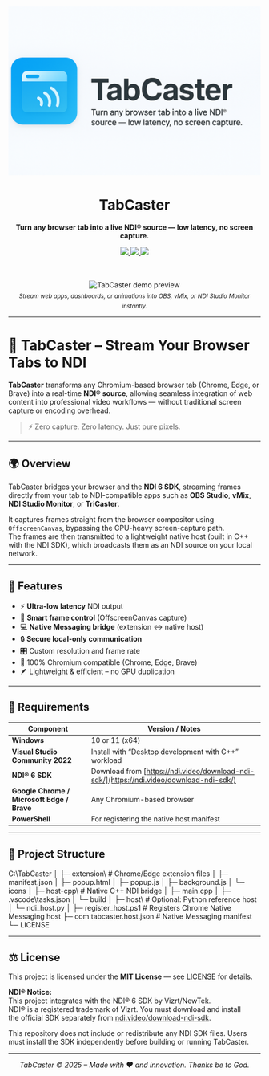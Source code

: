 <div align="center">
  <picture>
  <source media="(prefers-color-scheme: dark)" srcset="assets/TabCaster_banner-dark.png">
  <source media="(prefers-color-scheme: light)" srcset="assets/TabCaster_banner-white.png">
  <img alt="TabCaster banner" src="assets/TabCaster_banner-white.png" width="600">
</picture>

<h1>TabCaster</h1>
  <p><b>Turn any browser tab into a live NDI® source — low latency, no screen capture.</b></p>

  <a href="https://ndi.video/download-ndi-sdk/">
    <img src="https://img.shields.io/badge/NDI%20SDK-Required-blue?style=for-the-badge&logo=NDI" />
  </a>
  <a href="https://developer.chrome.com/docs/extensions/">
    <img src="https://img.shields.io/badge/Chrome%20Extension-Manifest%20v3-green?style=for-the-badge&logo=googlechrome" />
  </a>
  <a href="LICENSE">
    <img src="https://img.shields.io/badge/License-MIT-yellow?style=for-the-badge" />
  </a>

  <br><br>
  <img src="https://github.com/yourusername/tabcaster/assets/demo.gif" width="720" alt="TabCaster demo preview" />
  <br>
  <sub><i>Stream web apps, dashboards, or animations into OBS, vMix, or NDI Studio Monitor instantly.</i></sub>
</div>

---

# 🛜 TabCaster – Stream Your Browser Tabs to NDI

**TabCaster** transforms any Chromium-based browser tab (Chrome, Edge, or Brave) into a real-time **NDI® source**, allowing seamless integration of web content into professional video workflows — without traditional screen capture or encoding overhead.

> ⚡️ Zero capture. Zero latency. Just pure pixels.

---

## 🌍 Overview

TabCaster bridges your browser and the **NDI 6 SDK**, streaming frames directly from your tab to NDI-compatible apps such as **OBS Studio**, **vMix**, **NDI Studio Monitor**, or **TriCaster**.

It captures frames straight from the browser compositor using `OffscreenCanvas`, bypassing the CPU-heavy screen-capture path.  
The frames are then transmitted to a lightweight native host (built in C++ with the NDI SDK), which broadcasts them as an NDI source on your local network.

---

## 🚀 Features

- ⚡ **Ultra-low latency** NDI output
- 🧠 **Smart frame control** (OffscreenCanvas capture)
- 💻 **Native Messaging bridge** (extension ↔ native host)
- 🔒 **Secure local-only communication**
- 🎛️ Custom resolution and frame rate
- 🧩 100% Chromium compatible (Chrome, Edge, Brave)
- 🪶 Lightweight & efficient – no GPU duplication

---

## 🧠 Requirements

| Component | Version / Notes |
|------------|----------------|
| **Windows** | 10 or 11 (x64) |
| **Visual Studio Community 2022** | Install with “Desktop development with C++” workload |
| **NDI® 6 SDK** | Download from [https://ndi.video/download-ndi-sdk/](https://ndi.video/download-ndi-sdk/) |
| **Google Chrome / Microsoft Edge / Brave** | Any Chromium-based browser |
| **PowerShell** | For registering the native host manifest |

---

## 📂 Project Structure

C:\TabCaster
│
├─ extension\ # Chrome/Edge extension files
│ ├─ manifest.json
│ ├─ popup.html
│ ├─ popup.js
│ ├─ background.js
│ └─ icons
│
├─ host-cpp\ # Native C++ NDI bridge
│ ├─ main.cpp
│ ├─ .vscode\tasks.json
│ └─ build
│
├─ host\ # Optional: Python reference host
│ └─ ndi_host.py
│
├─ register_host.ps1 # Registers Chrome Native Messaging host
├─ com.tabcaster.host.json # Native Messaging manifest
└─ LICENSE

---

## ⚖️ License

This project is licensed under the **MIT License** — see [LICENSE](LICENSE) for details.

**NDI® Notice:**  
This project integrates with the NDI® 6 SDK by Vizrt/NewTek.  
NDI® is a registered trademark of Vizrt. You must download and install  
the official SDK separately from [ndi.video/download-ndi-sdk](https://ndi.video/download-ndi-sdk/).


This repository does not include or redistribute any NDI SDK files.
Users must install the SDK independently before building or running TabCaster.

---

<p align="center">
  <i>TabCaster © 2025 – Made with ❤️ and innovation. Thanks be to God.</i>
</p>
